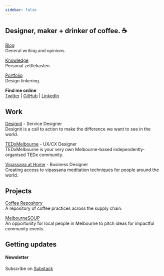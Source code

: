 ```yaml
---
sidebar: false
---
```



## Designer, maker + drinker of coffee. ☕️

[Blog](/blog/) <br />General writing and opinions.

[Knowledge](/knowledge/) <br />Personal zettlekasten.

[Portfolio](https://connorforsyth.co) <br />Design tinkering.

**Find me online** <br /> [Twitter](https://twitter.com/connorwforsyth) | [GitHub](https://github.com/connorforsythco) | [LinkedIn](https://www.linkedin.com/in/connorwforsyth/)


## Work

[Designit](https://designit.com) - Service Designer<br />
Designit is a call to action to make the difference we want to see in the world.

[TEDxMelbourne](https://tedxmelbourne.com) - UX/CX Designer<br />
TEDxMelbourne is your very own Melbourne-based independently-organised TEDx community.

[Vipassana at Home](https://www.vipassanaathome.org) - Business Designer<br />
Creating access to vipassana meditation techniques for people around the world.


## Projects

[Coffee Repository](/https://docs.coffee/)<br />
A repository of coffee practices across the supply chain. 

[MelbourneSOUP](https://www.melbournesoup.com)<br />
An opportunity for local people in Melbourne to pitch ideas for impactful community events.


## Getting updates

#### Newsletter

Subscribe on [Substack](https://connorforsyth.substack.com/subscribe?)
